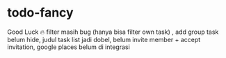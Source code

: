 # todo-fancy
Good Luck 🔥
filter masih bug (hanya bisa filter own task) , add group task belum hide, judul task list jadi dobel, belum invite member + accept invitation, google places belum di integrasi
